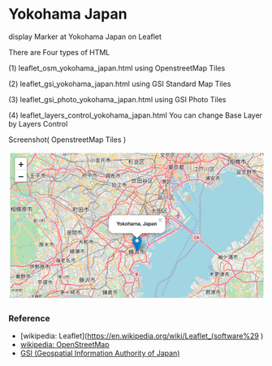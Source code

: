  Yokohama Japan
===============

display Marker at Yokohama Japan on Leaflet 
 
There are Four types of HTML
 
(1) leaflet_osm_yokohama_japan.html
using OpenstreetMap Tiles

(2) leaflet_gsi_yokohama_japan.html
using GSI Standard Map Tiles

(3) leaflet_gsi_photo_yokohama_japan.html
using GSI Photo Tiles

(4) leaflet_layers_control_yokohama_japan.html
You can change Base Layer by Layers Control


Screenshot( OpenstreetMap Tiles )

![yokohama japan](https://github.com/ohwada/World_Countries/blob/main/leaflet/yokohama_japan/screenshots/leaflet_osm_yokohama_japan.png)

### Reference

- [wikipedia: Leaflet](https://en.wikipedia.org/wiki/Leaflet_(software%29 )  
- [wikipedia: OpenStreetMap](https://en.wikipedia.org/wiki/OpenStreetMap)
- [GSI (Geospatial Information Authority of Japan)](https://www.gsi.go.jp/kankyochiri/gm_japan_e.html)
